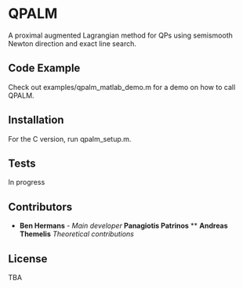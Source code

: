 # QPALM

A proximal augmented Lagrangian method for QPs using semismooth Newton direction and exact line search.

## Code Example

Check out examples/qpalm_matlab_demo.m for a demo on how to call QPALM.

## Installation

For the C version, run qpalm_setup.m.

## Tests

In progress

## Contributors

* **Ben Hermans** - *Main developer*
**Panagiotis Patrinos** **
**Andreas Themelis** *Theoretical contributions*
## License

TBA
